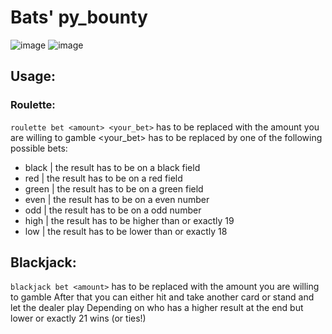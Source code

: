 # Bats' py_bounty

![image](https://i.gyazo.com/2709381eab69b2ea32bc1a23cbbd5e37.gif)
![image](https://user-images.githubusercontent.com/31670615/161641143-9fddffe8-8b24-4035-ae3a-c12ee78913a8.png)

## Usage:
### Roulette:
`roulette bet <amount> <your_bet>`
<amount> has to be replaced with the amount you are willing to gamble
<your_bet> has to be replaced by one of the following possible bets:
- black | the result has to be on a black field
- red | the result has to be on a red field
- green | the result has to be on a green field
- even | the result has to be on a even number
- odd | the result has to be on a odd number
- high | the result has to be higher than or exactly 19
- low | the result has to be lower than or exactly 18

## Blackjack:
`blackjack bet <amount>`
<amount> has to be replaced with the amount you are willing to gamble
After that you can either hit and take another card or stand and let the dealer play
Depending on who has a higher result at the end but lower or exactly 21 wins (or ties!)
